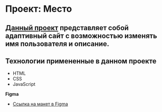 # Проект: Место

[Данный проект](https://serega4517.github.io/mesto/) представляет собой адаптивный сайт с возможностью изменять имя пользователя и описание.
-----
## Технологии примененные в данном проекте
* HTML
* CSS
* JavaScript

**Figma**

* [Ссылка на макет в Figma](https://www.figma.com/file/2cn9N9jSkmxD84oJik7xL7/JavaScript.-Sprint-4?node-id=0%3A1)
